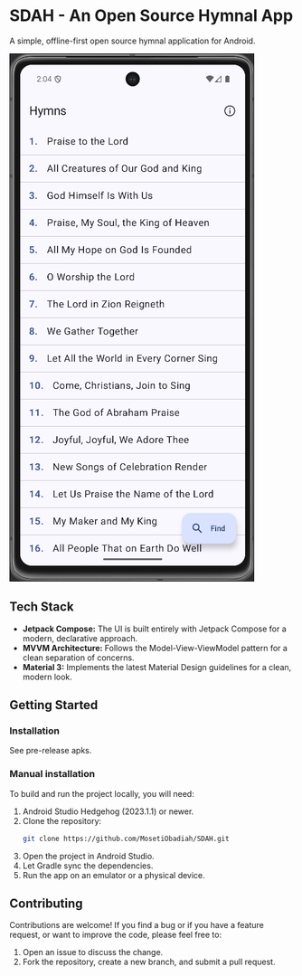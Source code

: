 # SDAH - An Open Source Hymnal App

A simple, offline-first open source hymnal application for Android.

![Hymns](images/hymnListScreen.png)


## Tech Stack
*   **Jetpack Compose:** The UI is built entirely with Jetpack Compose for a modern, declarative approach.
*   **MVVM Architecture:** Follows the Model-View-ViewModel pattern for a clean separation of concerns.
*   **Material 3:** Implements the latest Material Design guidelines for a clean, modern look.

## Getting Started

### Installation
See pre-release apks.

### Manual installation

To build and run the project locally, you will need:

1.  Android Studio Hedgehog (2023.1.1) or newer.
2.  Clone the repository:
    ```bash
    git clone https://github.com/MosetiObadiah/SDAH.git
    ```
3.  Open the project in Android Studio.
4.  Let Gradle sync the dependencies.
5.  Run the app on an emulator or a physical device.

## Contributing

Contributions are welcome! If you find a bug or if you have a feature request, or want to improve the code, please feel free to:

1.  Open an issue to discuss the change.
2.  Fork the repository, create a new branch, and submit a pull request.
